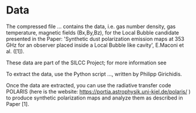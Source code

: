 # Data

The compressed file ... contains the data, i.e. gas number density, gas temperature, magnetic fields (Bx,By,Bz), for the Local Bubble candidate presented in the Paper: 'Synthetic dust polarization emission maps at 353 GHz for an observer placed inside a Local Bubble like cavity', E.Maconi et al. ([1]).

These data are part of the SILCC Project; for more information see

To extract the data, use the Python script ..., written by Philipp Girichidis. 

Once the data are extracted, you can use the radiative transfer code POLARIS (here is the website: https://portia.astrophysik.uni-kiel.de/polaris/ ) to produce synthetic polarization maps and analyze them as described in Paper [1].
